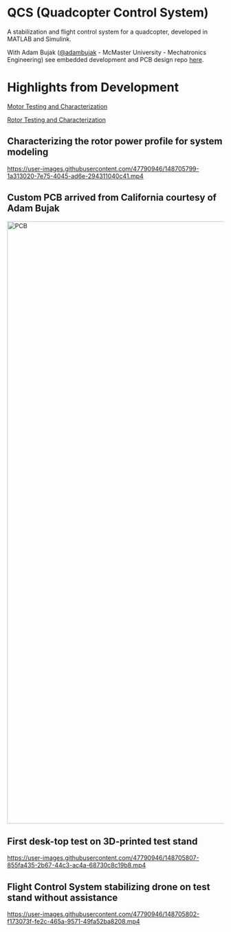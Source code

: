 # QCS (Quadcopter Control System)
A stabilization and flight control system for a quadcopter, developed in MATLAB and Simulink.

With Adam Bujak ([@adambujak](https://github.com/adambujak) - McMaster University - Mechatronics Engineering) see embedded development and PCB design repo [here](https://github.com/adambujak/FALCON).

# Highlights from Development

[Motor Testing and Characterization](https://github.com/devinbellll/QCS/tree/master/Testing/ThrottleSpeedTest)

[Rotor Testing and Characterization](https://github.com/devinbellll/QCS/tree/master/Testing/RotorTest)

## Characterizing the rotor power profile for system modeling

https://user-images.githubusercontent.com/47790946/148705799-1a313020-7e75-4045-ad6e-294311040c41.mp4

## Custom PCB arrived from California courtesy of Adam Bujak

<img width="1402" alt="PCB" src="https://user-images.githubusercontent.com/47790946/148867154-94501813-588b-4c70-9c6e-bd848d03584d.png">

## First desk-top test on 3D-printed test stand

https://user-images.githubusercontent.com/47790946/148705807-855fa435-2b67-44c3-ac4a-68730c8c19b8.mp4

## Flight Control System stabilizing drone on test stand without assistance

https://user-images.githubusercontent.com/47790946/148705802-f173073f-fe2c-465a-9571-49fa52ba8208.mp4
